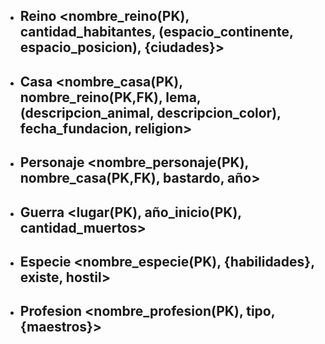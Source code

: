 -   ## Reino <nombre_reino(PK), cantidad_habitantes, (espacio_continente, espacio_posicion), {ciudades}>

-   ## Casa <nombre_casa(PK), nombre_reino(PK,FK), lema, (descripcion_animal, descripcion_color), fecha_fundacion, religion>

-   ## Personaje <nombre_personaje(PK), nombre_casa(PK,FK), bastardo, año>

-   ## Guerra <lugar(PK), año_inicio(PK), cantidad_muertos>

-   ## Especie <nombre_especie(PK), {habilidades}, existe, hostil>

-   ## Profesion <nombre_profesion(PK), tipo, {maestros}>
